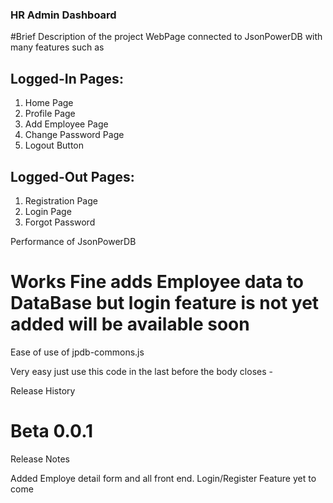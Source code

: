 
   ### HR Admin Dashboard
   
   #Brief Description of the project
   WebPage connected to JsonPowerDB with many features such as
   
   Logged-In
Pages:
--------------------------
1. Home Page
2. Profile Page
3. Add Employee Page
4. Change Password Page
5. Logout Button

Logged-Out Pages:
--------------------------
1. Registration Page
2. Login Page
3. Forgot Password

Performance of JsonPowerDB 
# Works Fine adds Employee data to DataBase but login feature is not yet added will be available soon

Ease of use of jpdb-commons.js

Very easy just use this code in the last before the body closes -

<script type='text/javascript' src="http://login2explore.com/jpdb/resources/js/0.0.4/jpdb-commons.js"></script>

Release History

# Beta 0.0.1

Release Notes

Added Employe detail form and all front end.
Login/Register Feature yet to come

